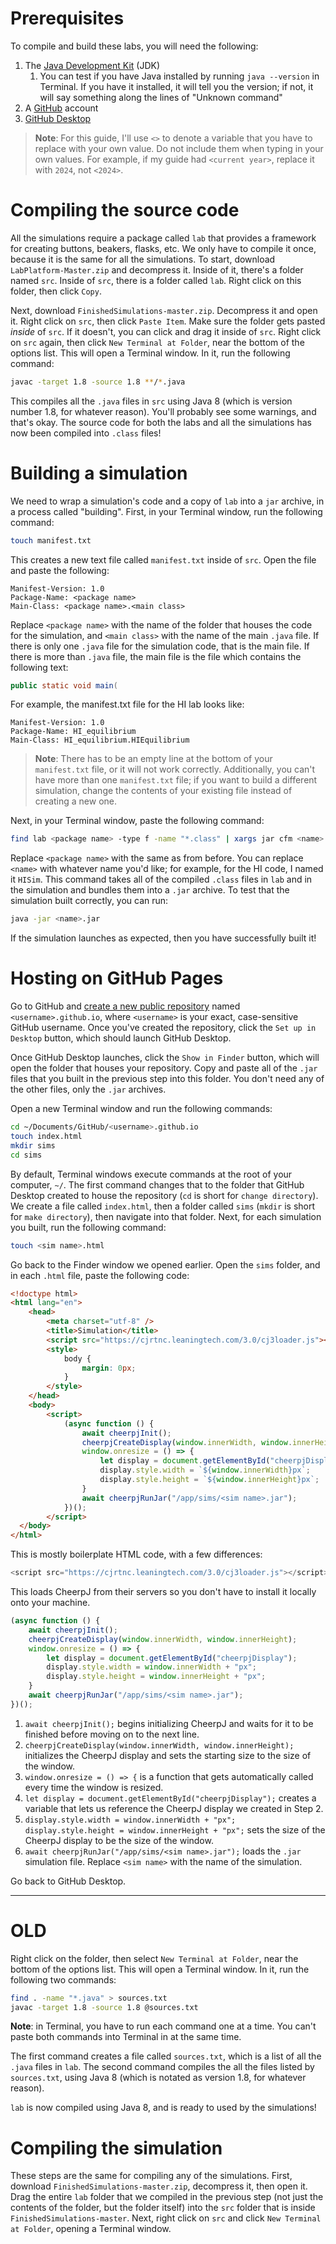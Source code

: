 # Prerequisites

To compile and build these labs, you will need the following:

1. The [Java Development Kit](https://www.oracle.com/java/technologies/downloads/) (JDK)
    1. You can test if you have Java installed by running `java --version` in Terminal. If you have it installed, it will tell you the version; if not, it will say something along the lines of "Unknown command"
2. A [GitHub](https://github.com/) account
3. [GitHub Desktop](https://desktop.github.com/)

> **Note**: For this guide, I'll use `<>` to denote a variable that you have to replace with your own value. Do not include them when typing in your own values. For example, if my guide had `<current year>`, replace it with `2024`, not `<2024>`.

# Compiling the source code

All the simulations require a package called `lab` that provides a framework for creating buttons, beakers, flasks, etc. We only have to compile it once, because it is the same for all the simulations. To start, download `LabPlatform-Master.zip` and decompress it. Inside of it, there's a folder named `src`. Inside of `src`, there is a folder called `lab`. Right click on this folder, then click `Copy`.

Next, download `FinishedSimulations-master.zip`. Decompress it and open it. Right click on `src`, then click `Paste Item`. Make sure the folder gets pasted *inside* of `src`. If it doesn't, you can click and drag it inside of `src`. Right click on `src` again, then click `New Terminal at Folder`, near the bottom of the options list. This will open a Terminal window. In it, run the following command:

```zsh
javac -target 1.8 -source 1.8 **/*.java
```

This compiles all the `.java` files in `src` using Java 8 (which is version number 1.8, for whatever reason). You'll probably see some warnings, and that's okay. The source code for both the labs and all the simulations has now been compiled into `.class` files!

# Building a simulation

We need to wrap a simulation's code and a copy of `lab` into a `jar` archive, in a process called "building". First, in your Terminal window, run the following command:

```zsh
touch manifest.txt
```

This creates a new text file called `manifest.txt` inside of `src`. Open the file and paste the following:

```
Manifest-Version: 1.0
Package-Name: <package name>
Main-Class: <package name>.<main class>

```

Replace `<package name>` with the name of the folder that houses the code for the simulation, and `<main class>` with the name of the main `.java` file. If there is only one `.java` file for the simulation code, that is the main file. If there is more than `.java` file, the main file is the file which contains the following text:

```java
public static void main(
```

For example, the manifest.txt file for the HI lab looks like:

```
Manifest-Version: 1.0
Package-Name: HI_equilibrium
Main-Class: HI_equilibrium.HIEquilibrium

```

> **Note**: There has to be an empty line at the bottom of your `manifest.txt` file, or it will not work correctly. Additionally, you can't have more than one `manifest.txt` file; if you want to build a different simulation, change the contents of your existing file instead of creating a new one.

Next, in your Terminal window, paste the following command:

```zsh
find lab <package name> -type f -name "*.class" | xargs jar cfm <name>.jar manifest.txt
```

Replace `<package name>` with the same as from before. You can replace `<name>` with whatever name you'd like; for example, for the HI code, I named it `HISim`. This command takes all of the compiled `.class` files in `lab` and in the simulation and bundles them into a `.jar` archive. To test that the simulation built correctly, you can run:

```zsh
java -jar <name>.jar
```

If the simulation launches as expected, then you have successfully built it!

# Hosting on GitHub Pages

Go to GitHub and [create a new public repository](https://github.com/new) named `<username>.github.io`, where `<username>` is your exact, case-sensitive GitHub username. Once you've created the repository, click the `Set up in Desktop` button, which should launch GitHub Desktop.

Once GitHub Desktop launches, click the `Show in Finder` button, which will open the folder that houses your repository. Copy and paste all of the `.jar` files that you built in the previous step into this folder. You don't need any of the other files, only the `.jar` archives.

Open a new Terminal window and run the following commands:

```zsh
cd ~/Documents/GitHub/<username>.github.io
touch index.html
mkdir sims
cd sims
```

By default, Terminal windows execute commands at the root of your computer, `~/`. The first command changes that to the folder that GitHub Desktop created to house the repository (`cd` is short for `change directory`). We create a file called `index.html`, then a folder called `sims` (`mkdir` is short for `make directory`), then navigate into that folder. Next, for each simulation you built, run the following command:

```zsh
touch <sim name>.html
```

Go back to the Finder window we opened earlier. Open the `sims` folder, and in each `.html` file, paste the following code:

```html
<!doctype html>
<html lang="en">
    <head>
        <meta charset="utf-8" />
        <title>Simulation</title>
        <script src="https://cjrtnc.leaningtech.com/3.0/cj3loader.js"></script>
        <style>
            body {
                margin: 0px;
            }
        </style>
    </head>
    <body>
        <script>
            (async function () {
                await cheerpjInit();
                cheerpjCreateDisplay(window.innerWidth, window.innerHeight);
                window.onresize = () => {
                    let display = document.getElementById("cheerpjDisplay");
                    display.style.width = `${window.innerWidth}px`;
                    display.style.height = `${window.innerHeight}px`;
                }
                await cheerpjRunJar("/app/sims/<sim name>.jar");
            })();
        </script>
  </body>
</html>
```

This is mostly boilerplate HTML code, with a few differences:

```js
<script src="https://cjrtnc.leaningtech.com/3.0/cj3loader.js"></script>
```

This loads CheerpJ from their servers so you don't have to install it locally onto your machine.

```js
(async function () {
    await cheerpjInit();
    cheerpjCreateDisplay(window.innerWidth, window.innerHeight);
    window.onresize = () => {
        let display = document.getElementById("cheerpjDisplay");
        display.style.width = window.innerWidth + "px";
        display.style.height = window.innerHeight + "px";
    }
    await cheerpjRunJar("/app/sims/<sim name>.jar");
})();
```

1. `await cheerpjInit();` begins initializing CheerpJ and waits for it to be finished before moving on to the next line.
2. `cheerpjCreateDisplay(window.innerWidth, window.innerHeight);` initializes the CheerpJ display and sets the starting size to the size of the window.
3. `window.onresize = () => {` is a function that gets automatically called every time the window is resized.
4. `let display = document.getElementById("cheerpjDisplay");` creates a variable that lets us reference the CheerpJ display we created in Step 2.
5. `display.style.width = window.innerWidth + "px"; display.style.height = window.innerHeight + "px";` sets the size of the CheerpJ display to be the size of the window.
6. `await cheerpjRunJar("/app/sims/<sim name>.jar");` loads the `.jar` simulation file. Replace `<sim name>` with the name of the simulation.

Go back to GitHub Desktop. 

---

# OLD


Right click on the folder, then select `New Terminal at Folder`, near the bottom of the options list. This will open a Terminal window. In it, run the following two commands:

```zsh
find . -name "*.java" > sources.txt
javac -target 1.8 -source 1.8 @sources.txt
```

**Note**: in Terminal, you have to run each command one at a time. You can't paste both commands into Terminal in at the same time.

The first command creates a file called `sources.txt`, which is a list of all the `.java` files in `lab`. The second command compiles the all the files listed by `sources.txt`, using Java 8 (which is notated as version 1.8, for whatever reason). 

`lab` is now compiled using Java 8, and is ready to used by the simulations!

# Compiling the simulation

These steps are the same for compiling any of the simulations. First, download `FinishedSimulations-master.zip`, decompress it, then open it. Drag the entire `lab` folder that we compiled in the previous step (not just the contents of the folder, but the folder itself) into the `src` folder that is inside `FinishedSimulations-master`. Next, right click on `src` and click `New Terminal at Folder`, opening a Terminal window.